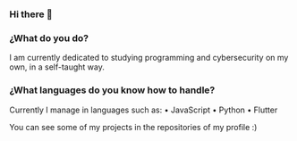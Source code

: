 ### Hi there 👋

### ¿What do you do?
I am currently dedicated to studying programming and cybersecurity on my own, in a self-taught way.

### ¿What languages do you know how to handle?
Currently I manage in languages such as:
• JavaScript
• Python
• Flutter

You can see some of my projects in the repositories of my profile :)


